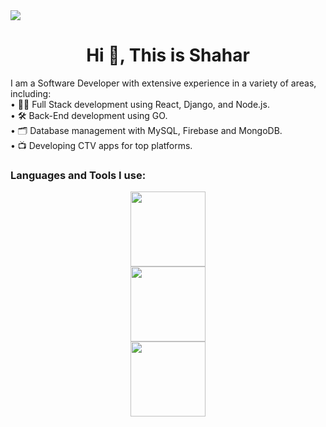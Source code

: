 <a>
  <img src="https://raw.githubusercontent.com/Shaharbad/shaharbad/main/coding.gif" style="max-width:100%; height:auto;">
</a>

<h1 align="center">Hi 👋, This is Shahar</h1>


I am a Software Developer with extensive experience in a variety of areas, including: <br>
• 👨‍💻 Full Stack development using React, Django, and Node.js. <br>
• 🛠 Back-End development using GO. <br>
• 🗂️ Database management with MySQL, Firebase and MongoDB.<br>
• 📺 Developing CTV apps for top platforms.

<h3 align="left">Languages and Tools I use:</h3>
<div align="center">
  <img height="120" src="https://skillicons.dev/icons?i=react,nextjs,js,ts,php"/> <br>
  <img height="120" src="https://skillicons.dev/icons?i=aws,firebase,tailwind,mongodb,mysql"/><br>
  <img height="120" src="https://skillicons.dev/icons?i=django,go,nodejs,py,kotlin"/> <br>
</div>
